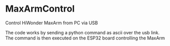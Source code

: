 # MaxArmControl
Control HiWonder MaxArm from PC via USB

The code works by sending a python command as ascii over the usb link. The command is then executed on the ESP32 board controlling the MaxArm
